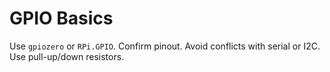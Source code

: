# GPIO Basics

Use `gpiozero` or `RPi.GPIO`. Confirm pinout. Avoid conflicts with serial or I2C. Use pull-up/down resistors.
